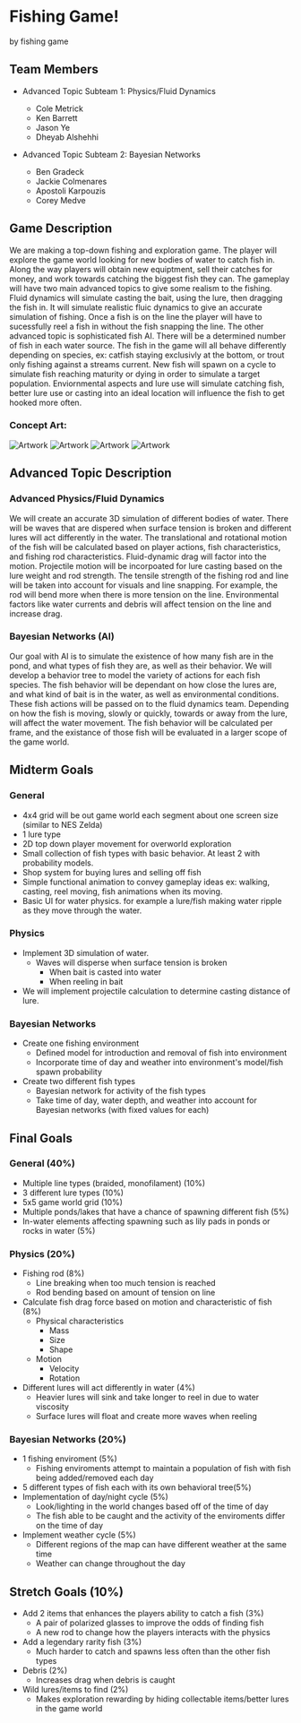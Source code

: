 # Fishing Game!

by fishing game

## Team Members
* Advanced Topic Subteam 1: Physics/Fluid Dynamics
	* Cole Metrick
	* Ken Barrett
	* Jason Ye
	* Dheyab Alshehhi

* Advanced Topic Subteam 2: Bayesian Networks
	* Ben Gradeck
	* Jackie Colmenares
	* Apostoli Karpouzis
	* Corey Medve


## Game Description

We are making a top-down fishing and exploration game. The player will explore the game world looking for new bodies of water to catch fish in. Along the way players will obtain new equiptment, sell their catches for money, and work towards catching the biggest fish they can. The gameplay will have two main advanced topics to give some realism to the fishing. Fluid dynamics will simulate casting the bait, using the lure, then dragging the fish in. It will simulate realistic fluic dynamics to give an accurate simulation of fishing. Once a fish is on the line the player will have to sucessfully reel a fish in without the fish snapping the line. The other advanced topic is sophisticated fish AI. There will be a determined number of fish in each water source. The fish in the game will all behave differently depending on species, ex: catfish staying exclusivly at the bottom, or trout only fishing against a streams current. New fish will spawn on a cycle to simulate fish reaching maturity or dying in order to simulate a target population. Enviornmental aspects and lure use will simulate catching fish, better lure use or casting into an ideal location will influence the fish to get hooked more often. 

### Concept Art:
![Artwork](src/assets/art/art1.png)
![Artwork](src/assets/art/art2.png)
![Artwork](src/assets/art/art3.png)
![Artwork](src/assets/art/art4.png)


## Advanced Topic Description

### Advanced Physics/Fluid Dynamics

We will create an accurate 3D simulation of different bodies of water. There will be waves that are dispered when surface tension is broken and different lures will act differently in the water. The translational and rotational motion of the fish will be calculated based on player actions, fish characteristics, and fishing rod characteristics. Fluid-dynamic drag will factor into the motion. Projectile motion will be incorpoated for lure casting based on the lure weight and rod strength. The tensile strength of the fishing rod and line will be taken into account for visuals and line snapping. For example, the rod will bend more when there is more tension on the line. Environmental factors like water currents and debris will affect tension on the line and increase drag.

### Bayesian Networks (AI)

Our goal with AI is to simulate the existence of how many fish are in the pond, and what types of fish they are, as well as their behavior. We will develop a behavior tree to model the variety of actions for each fish species. The fish behavior will be dependant on how close the lures are, and what kind of bait is in the water, as well as environmental conditions. These fish actions will be passed on to the fluid dynamics team. Depending on how the fish is moving, slowly or quickly, towards or away from the lure, will affect the water movement. The fish behavior will be calculated per frame, and the existance of those fish will be evaluated in a larger scope of the game world. 


## Midterm Goals

### General
* 4x4 grid will be out game world each segment about one screen size (similar to NES Zelda)
* 1 lure type
* 2D top down player movement for overworld exploration
* Small collection of fish types with basic behavior. At least 2 with probability models.
* Shop system for buying lures and selling off fish
* Simple functional animation to convey gameplay ideas ex: walking, casting, reel moving, fish animations when its moving.
* Basic UI for water physics. for example a lure/fish making water ripple as they move through the water.


### Physics
* Implement 3D simulation of water. 
  * Waves will disperse when surface tension is broken
    * When bait is casted into water
    * When reeling in bait
* We will implement projectile calculation to determine casting distance of lure.

### Bayesian Networks
* Create one fishing environment
  * Defined model for introduction and removal of fish into environment
  * Incorporate time of day and weather into environment's model/fish spawn probability
* Create two different fish types
  * Bayesian network for activity of the fish types
  * Take time of day, water depth, and weather into account for Bayesian networks (with fixed values for each)


## Final Goals

### General (40%)
* Multiple line types (braided, monofilament) (10%)
* 3 different lure types (10%)
* 5x5 game world grid (10%)
* Multiple ponds/lakes that have a chance of spawning different fish (5%)
* In-water elements affecting spawning such as lily pads in ponds or rocks in water (5%)


### Physics (20%)
* Fishing rod (8%)
  * Line breaking when too much tension is reached
  * Rod bending based on amount of tension on line
* Calculate fish drag force based on motion and characteristic of fish (8%)
  * Physical characteristics
    * Mass
    * Size
    * Shape
  * Motion
    * Velocity
    * Rotation
* Different lures will act differently in water (4%)
    * Heavier lures will sink and take longer to reel in due to water viscosity 
    * Surface lures will float and create more waves when reeling


### Bayesian Networks (20%)
* 1 fishing enviroment (5%)
  * Fishing enviroments attempt to maintain a population of fish with fish being added/removed each day 
* 5 different types of fish each with its own behavioral tree(5%)
* Implementation of day/night cycle (5%)
  * Look/lighting in the world changes based off of the time of day
  * The fish able to be caught and the activity of the enviroments differ on the time of day
* Implement weather cycle (5%)
  * Different regions of the map can have different weather at the same time
  * Weather can change throughout the day


## Stretch Goals (10%)

* Add 2 items that enhances the players ability to catch a fish (3%)
  * A pair of polarized glasses to improve the odds of finding fish
  * A new rod to change how the players interacts with the physics
* Add a legendary rarity fish (3%)
  * Much harder to catch and spawns less often than the other fish types
* Debris (2%)
  * Increases drag when debris is caught
* Wild lures/items to find (2%)
  * Makes exploration rewarding by hiding collectable items/better lures in the game world 

